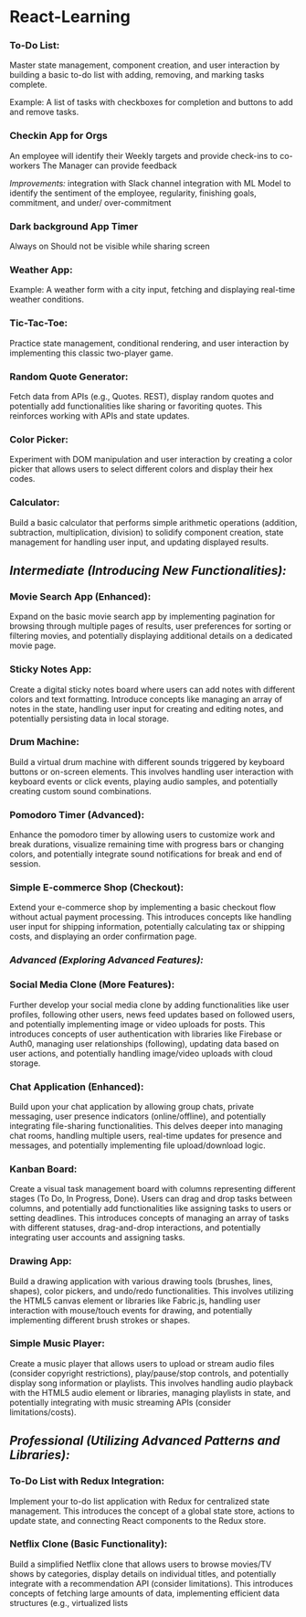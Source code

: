 # React-Learning
### To-Do List: 
Master state management, component creation, and user interaction by building a basic to-do list with adding, removing, and marking tasks complete.

Example: A list of tasks with checkboxes for completion and buttons to add and remove tasks.

### Checkin App for Orgs
An employee will identify their Weekly targets and provide check-ins to co-workers
The Manager can provide feedback

*Improvements:*
integration with Slack channel
integration with ML Model to identify the sentiment of the employee, regularity, finishing goals, commitment, and under/ over-commitment

### Dark background App Timer 
Always on
Should not be visible while sharing screen

### Weather App:
Example: A weather form with a city input, fetching and displaying real-time weather conditions.

### Tic-Tac-Toe: 
Practice state management, conditional rendering, and user interaction by implementing this classic two-player game.
### Random Quote Generator: 
Fetch data from APIs (e.g., Quotes. REST), display random quotes and potentially add functionalities like sharing or favoriting quotes. This reinforces working with APIs and state updates.
### Color Picker: 
Experiment with DOM manipulation and user interaction by creating a color picker that allows users to select different colors and display their hex codes.
### Calculator: 
Build a basic calculator that performs simple arithmetic operations (addition, subtraction, multiplication, division) to solidify component creation, state management for handling user input, and updating displayed results.


## *Intermediate (Introducing New Functionalities):*
### Movie Search App (Enhanced): 
Expand on the basic movie search app by implementing pagination for browsing through multiple pages of results, user preferences for sorting or filtering movies, and potentially displaying additional details on a dedicated movie page.
### Sticky Notes App: 
Create a digital sticky notes board where users can add notes with different colors and text formatting. Introduce concepts like managing an array of notes in the state, handling user input for creating and editing notes, and potentially persisting data in local storage.
### Drum Machine: 
Build a virtual drum machine with different sounds triggered by keyboard buttons or on-screen elements. This involves handling user interaction with keyboard events or click events, playing audio samples, and potentially creating custom sound combinations.
### Pomodoro Timer (Advanced): 
Enhance the pomodoro timer by allowing users to customize work and break durations, visualize remaining time with progress bars or changing colors, and potentially integrate sound notifications for break and end of session.
### Simple E-commerce Shop (Checkout): 
Extend your e-commerce shop by implementing a basic checkout flow without actual payment processing. This introduces concepts like handling user input for shipping information, potentially calculating tax or shipping costs, and displaying an order confirmation page.
### ***Advanced (Exploring Advanced Features):***

### Social Media Clone (More Features): 
Further develop your social media clone by adding functionalities like user profiles, following other users, news feed updates based on followed users, and potentially implementing image or video uploads for posts. This introduces concepts of user authentication with libraries like Firebase or Auth0, managing user relationships (following), updating data based on user actions, and potentially handling image/video uploads with cloud storage.
### Chat Application (Enhanced): 
Build upon your chat application by allowing group chats, private messaging, user presence indicators (online/offline), and potentially integrating file-sharing functionalities. This delves deeper into managing chat rooms, handling multiple users, real-time updates for presence and messages, and potentially implementing file upload/download logic.
### Kanban Board: 
Create a visual task management board with columns representing different stages (To Do, In Progress, Done). Users can drag and drop tasks between columns, and potentially add functionalities like assigning tasks to users or setting deadlines. This introduces concepts of managing an array of tasks with different statuses, drag-and-drop interactions, and potentially integrating user accounts and assigning tasks.
### Drawing App: 
Build a drawing application with various drawing tools (brushes, lines, shapes), color pickers, and undo/redo functionalities. This involves utilizing the HTML5 canvas element or libraries like Fabric.js, handling user interaction with mouse/touch events for drawing, and potentially implementing different brush strokes or shapes.
### Simple Music Player: 
Create a music player that allows users to upload or stream audio files (consider copyright restrictions), play/pause/stop controls, and potentially display song information or playlists. This involves handling audio playback with the HTML5 audio element or libraries, managing playlists in state, and potentially integrating with music streaming APIs (consider limitations/costs).
## *Professional (Utilizing Advanced Patterns and Libraries):*

### To-Do List with Redux Integration: 
Implement your to-do list application with Redux for centralized state management. This introduces the concept of a global state store, actions to update state, and connecting React components to the Redux store.
### Netflix Clone (Basic Functionality): 
Build a simplified Netflix clone that allows users to browse movies/TV shows by categories, display details on individual titles, and potentially integrate with a recommendation API (consider limitations). This introduces concepts of fetching large amounts of data, implementing efficient data structures (e.g., virtualized lists
